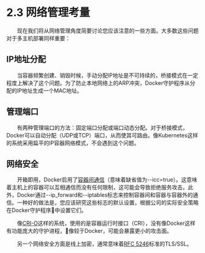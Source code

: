 # 2.3 网络管理考量

&emsp;&emsp;现在我们将从网络管理角度简要讨论您应该注意的一些方面。大多数这些问题对于多主机部署同样重要：

## IP地址分配

&emsp;&emsp;当容器频繁创建、销毁时候，手动分配IP地址是不可持续的，桥接模式在一定程度上解决了这个问题。为了防止本地网络上的ARP冲突，Docker守护程序从分配的IP地址生成一个MAC地址。

## 管理端口

&emsp;&emsp;有两种管理端口的方法：固定端口分配或端口动态分配。对于桥接模式，Docker可以自动分配（UDP或TCP）端口，从而使其可路由。像Kubernetes这样的系统采用扁平的IP容器网络模式，不会遇到这个问题。

## 网络安全

&emsp;&emsp;开箱即用，Docker启用了[容器间通信](https://docs.docker.com/network/)（意味着缺省值为--icc=true）。这意味着主机上的容器可以互相通信而没有任何限制，这可能会导致拒绝服务攻击。此外，Docker通过--ip_forward和--iptables标志来控制容器间和容器与容器外的通信。一种好的做法是，您应该研究这些标志的默认设置，根据公司的实际安全策略在Docker守护程序中设置它们。

&emsp;&emsp;像[CRI-O](http://cri-o.io)这样的系统，使用的是容器运行时接口（CRI），没有像Docker这样有功能庞大的守护进程，像较于Docker，可能会暴露更小的攻击面。

&emsp;&emsp;另一个网络安全方面是线上加密，通常意味着[RFC 5246](https://tools.ietf.org/html/rfc5246)标准的TLS/SSL。
